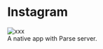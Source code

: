 # Instagram
![xxx](https://travis-ci.org/Imputes/Instagram.svg?branch=master)  
A native app with Parse server.
